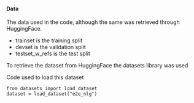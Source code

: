 #### Data

The data used in the code, although the same was retrieved through HuggingFace.


- trainset is the training split
- devset is the validation split
- testset_w_refs is the test split


To retrieve the dataset from HuggingFace the datasets library was used

Code used to load this dataset
```
from datasets import load_dataset
dataset = load_dataset("e2e_nlg")
```

